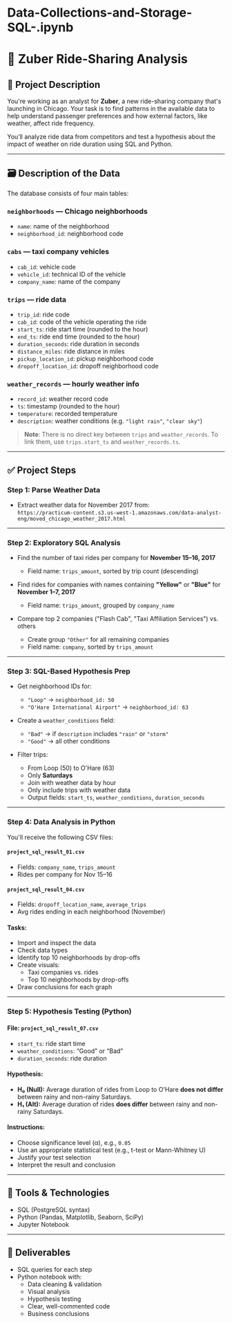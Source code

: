 # Data-Collections-and-Storage-SQL-.ipynb

# 🚖 Zuber Ride-Sharing Analysis

## 📝 Project Description

You're working as an analyst for **Zuber**, a new ride-sharing company that's launching in Chicago. Your task is to find patterns in the available data to help understand passenger preferences and how external factors, like weather, affect ride frequency.

You’ll analyze ride data from competitors and test a hypothesis about the impact of weather on ride duration using SQL and Python.

---

## 🗃️ Description of the Data

The database consists of four main tables:

### `neighborhoods` — Chicago neighborhoods
- `name`: name of the neighborhood
- `neighborhood_id`: neighborhood code

### `cabs` — taxi company vehicles
- `cab_id`: vehicle code
- `vehicle_id`: technical ID of the vehicle
- `company_name`: name of the company

### `trips` — ride data
- `trip_id`: ride code
- `cab_id`: code of the vehicle operating the ride
- `start_ts`: ride start time (rounded to the hour)
- `end_ts`: ride end time (rounded to the hour)
- `duration_seconds`: ride duration in seconds
- `distance_miles`: ride distance in miles
- `pickup_location_id`: pickup neighborhood code
- `dropoff_location_id`: dropoff neighborhood code

### `weather_records` — hourly weather info
- `record_id`: weather record code
- `ts`: timestamp (rounded to the hour)
- `temperature`: recorded temperature
- `description`: weather conditions (e.g. `"light rain"`, `"clear sky"`)

> **Note**: There is no direct key between `trips` and `weather_records`. To link them, use `trips.start_ts` and `weather_records.ts`.

---

## ✅ Project Steps

### Step 1: Parse Weather Data
- Extract weather data for November 2017 from:  
  `https://practicum-content.s3.us-west-1.amazonaws.com/data-analyst-eng/moved_chicago_weather_2017.html`

---

### Step 2: Exploratory SQL Analysis

- Find the number of taxi rides per company for **November 15–16, 2017**  
  - Field name: `trips_amount`, sorted by trip count (descending)

- Find rides for companies with names containing **"Yellow"** or **"Blue"** for **November 1–7, 2017**  
  - Field name: `trips_amount`, grouped by `company_name`

- Compare top 2 companies ("Flash Cab", "Taxi Affiliation Services") vs. others  
  - Create group `"Other"` for all remaining companies  
  - Field name: `company`, sorted by `trips_amount`

---

### Step 3: SQL-Based Hypothesis Prep

- Get neighborhood IDs for:
  - `"Loop"` → `neighborhood_id: 50`
  - `"O'Hare International Airport"` → `neighborhood_id: 63`

- Create a `weather_conditions` field:
  - `"Bad"` → if `description` includes `"rain"` or `"storm"`
  - `"Good"` → all other conditions

- Filter trips:
  - From Loop (50) to O'Hare (63)
  - Only **Saturdays**
  - Join with weather data by hour
  - Only include trips with weather data
  - Output fields: `start_ts`, `weather_conditions`, `duration_seconds`

---

### Step 4: Data Analysis in Python

You'll receive the following CSV files:

#### `project_sql_result_01.csv`
- Fields: `company_name`, `trips_amount`  
- Rides per company for Nov 15–16

#### `project_sql_result_04.csv`
- Fields: `dropoff_location_name`, `average_trips`  
- Avg rides ending in each neighborhood (November)

#### Tasks:
- Import and inspect the data
- Check data types
- Identify top 10 neighborhoods by drop-offs
- Create visuals:
  - Taxi companies vs. rides
  - Top 10 neighborhoods by drop-offs
- Draw conclusions for each graph

---

### Step 5: Hypothesis Testing (Python)

#### File: `project_sql_result_07.csv`
- `start_ts`: ride start time
- `weather_conditions`: “Good” or “Bad”
- `duration_seconds`: ride duration

#### Hypothesis:
- **H₀ (Null):** Average duration of rides from Loop to O'Hare **does not differ** between rainy and non-rainy Saturdays.
- **H₁ (Alt):** Average duration of rides **does differ** between rainy and non-rainy Saturdays.

#### Instructions:
- Choose significance level (α), e.g., `0.05`
- Use an appropriate statistical test (e.g., t-test or Mann-Whitney U)
- Justify your test selection
- Interpret the result and conclusion

---

## 🧰 Tools & Technologies

- SQL (PostgreSQL syntax)
- Python (Pandas, Matplotlib, Seaborn, SciPy)
- Jupyter Notebook

---

## 📌 Deliverables

- SQL queries for each step
- Python notebook with:
  - Data cleaning & validation
  - Visual analysis
  - Hypothesis testing
  - Clear, well-commented code
  - Business conclusions

